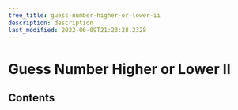 ```yaml
---
tree_title: guess-number-higher-or-lower-ii
description: description
last_modified: 2022-06-09T21:23:28.2328
---
```


# Guess Number Higher or Lower II

## Contents
